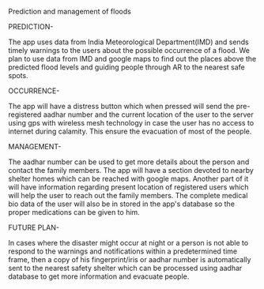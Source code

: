 Prediction and management of floods

PREDICTION-

The app uses data from India Meteorological Department(IMD) and sends timely warnings to the users about the possible occurrence of a flood.
We plan to use data from IMD and google maps to find out the places above the predicted flood levels and guiding people through AR to the nearest safe spots.

OCCURRENCE-

The app will have a distress button which when pressed will send the pre-registered aadhar number and the current location of the user to the server using gps with wireless mesh technology in case the user has no access to internet during calamity.
This ensure the evacuation of most of the people.

MANAGEMENT-

The aadhar number can be used to get more details about the person and contact the family members.
The app will have a section devoted to nearby shelter homes which can be reached with google maps.
Another part of it will have information regarding present location of registered users which will help the user to reach out the family members.
The complete medical bio data of the user will also be in stored in the app's database so the proper medications can be given to him.

FUTURE PLAN-

In cases where the disaster might occur at night or a person is not able to respond to the warnings and notifications within a predetermined time frame, then a copy of his fingerprint/iris or aadhar number is automatically sent to the nearest safety shelter which can be processed using aadhar database to get more information and evacuate people.

